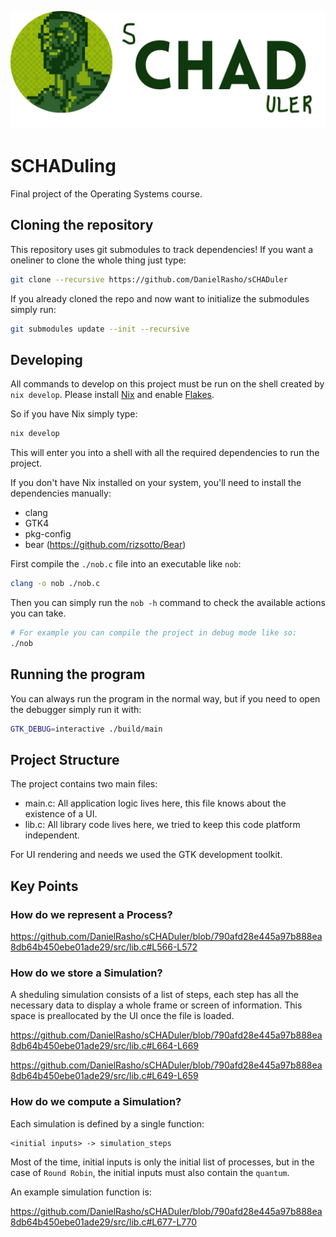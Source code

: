 ![Banner](./assets/banner.jpeg)

# SCHADuling

Final project of the Operating Systems course.

## Cloning the repository

This repository uses git submodules to track dependencies! If you want a
oneliner to clone the whole thing just type:

```bash
git clone --recursive https://github.com/DanielRasho/sCHADuler
```

If you already cloned the repo and now want to initialize the submodules simply
run:

```bash
git submodules update --init --recursive
```

## Developing

All commands to develop on this project must be run on the shell created by
`nix develop`. Please install [Nix](https://nixos.org/download/) and enable
[Flakes](https://nixos.wiki/wiki/Flakes).

So if you have Nix simply type:

```bash
nix develop
```

This will enter you into a shell with all the required dependencies to run the
project.

If you don't have Nix installed on your system, you'll need to install the
dependencies manually:

- clang
- GTK4
- pkg-config
- bear (https://github.com/rizsotto/Bear)

First compile the `./nob.c` file into an executable like `nob`:

```bash
clang -o nob ./nob.c
```

Then you can simply run the `nob -h` command to check the available actions you
can take.

```bash
# For example you can compile the project in debug mode like so:
./nob
```

## Running the program

You can always run the program in the normal way, but if you need to open the
debugger simply run it with:

```bash
GTK_DEBUG=interactive ./build/main
```

## Project Structure

The project contains two main files:

- main.c: All application logic lives here, this file knows about the existence
  of a UI.
- lib.c: All library code lives here, we tried to keep this code platform
  independent.

For UI rendering and needs we used the GTK development toolkit.

## Key Points

### How do we represent a Process?

https://github.com/DanielRasho/sCHADuler/blob/790afd28e445a97b888ea8db64b450ebe01ade29/src/lib.c#L566-L572

### How do we store a Simulation?

A sheduling simulation consists of a list of steps, each step has all the
necessary data to display a whole frame or screen of information. This space is
preallocated by the UI once the file is loaded.

https://github.com/DanielRasho/sCHADuler/blob/790afd28e445a97b888ea8db64b450ebe01ade29/src/lib.c#L664-L669

https://github.com/DanielRasho/sCHADuler/blob/790afd28e445a97b888ea8db64b450ebe01ade29/src/lib.c#L649-L659

### How do we compute a Simulation?

Each simulation is defined by a single function:

```
<initial inputs> -> simulation_steps
```

Most of the time, initial inputs is only the initial list of processes, but in
the case of `Round Robin`, the initial inputs must also contain the `quantum`.

An example simulation function is:

https://github.com/DanielRasho/sCHADuler/blob/790afd28e445a97b888ea8db64b450ebe01ade29/src/lib.c#L677-L770
